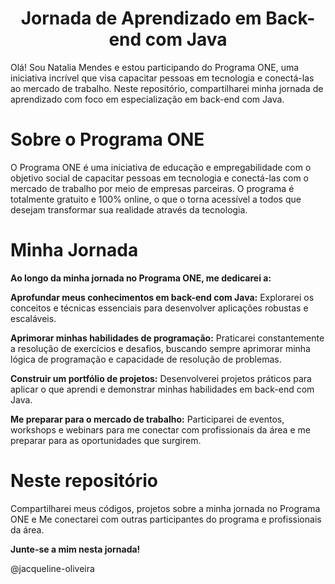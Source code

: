 <h1 align="center"> Jornada de Aprendizado em Back-end com Java </h1>
Olá! Sou Natalia Mendes e estou participando do Programa ONE, uma iniciativa incrível que visa capacitar pessoas em tecnologia e conectá-las ao mercado de trabalho.
Neste repositório, compartilharei minha jornada de aprendizado com foco em especialização em back-end com Java.

# Sobre o Programa ONE

O Programa ONE é uma iniciativa de educação e empregabilidade com o objetivo social de capacitar pessoas em tecnologia e conectá-las com o mercado de trabalho por meio de empresas parceiras. O programa é totalmente gratuito e 100% online, o que o torna acessível a todos que desejam transformar sua realidade através da tecnologia.

# Minha Jornada

**Ao longo da minha jornada no Programa ONE, me dedicarei a:**

**Aprofundar meus conhecimentos em back-end com Java:** Explorarei os conceitos e técnicas essenciais para desenvolver aplicações robustas e escaláveis.

**Aprimorar minhas habilidades de programação:** Praticarei constantemente a resolução de exercícios e desafios, buscando sempre aprimorar minha lógica de programação e capacidade de resolução de problemas.

**Construir um portfólio de projetos:** Desenvolverei projetos práticos para aplicar o que aprendi e demonstrar minhas habilidades em back-end com Java.

**Me preparar para o mercado de trabalho:** Participarei de eventos, workshops e webinars para me conectar com profissionais da área e me preparar para as oportunidades que surgirem.

# Neste repositório
Compartilharei meus códigos, projetos sobre a minha jornada no Programa ONE e Me conectarei com outras participantes do programa e profissionais da área.

**Junte-se a mim nesta jornada!**

@jacqueline-oliveira
